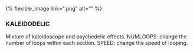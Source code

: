 ---
---

{% flexible_image link=".png" alt="" %}
### KALEIDODELIC
Mixture of kaleidoscope and psychedelic effects.
NUMLOOPS: change the number of loops within each section.
SPEED: change the speed of looping.